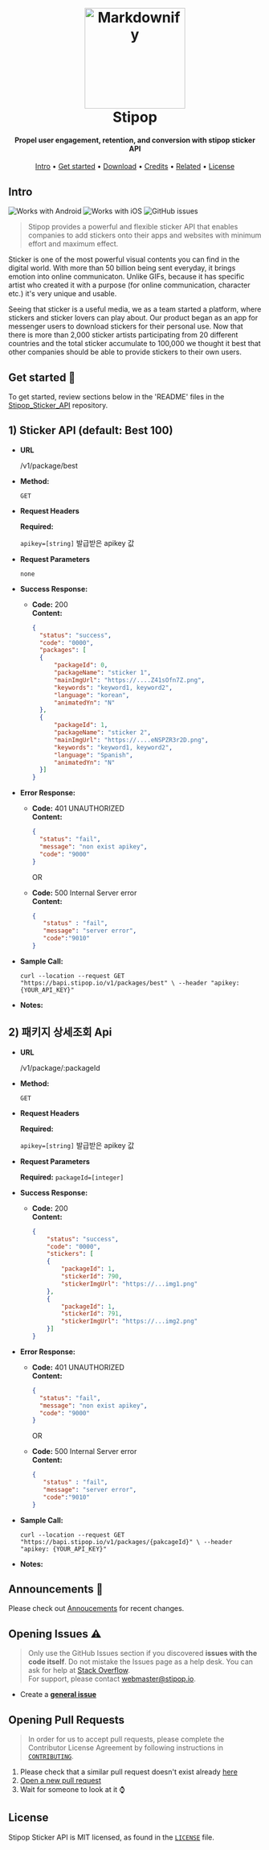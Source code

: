 <h1 align="center">
  <br>
  <img src="https://cdn3.imggmi.com/uploads/2019/9/25/342c9fcf023615025e4f760006661a63-full.png" alt="Markdownify" width="200"></a>
  <br>
  Stipop
  <br>
</h1>


<h4 align="center">Propel user engagement, retention, and conversion with stipop sticker API</h4>

<p align="center">
  <a href="#Intro">Intro</a> •
  <a href="#Get-Started">Get started</a> •
  <a href="#download">Download</a> •
  <a href="#credits">Credits</a> •
  <a href="#related">Related</a> •
  <a href="#license">License</a>
</p>





## Intro

![Works with Android](https://img.shields.io/badge/Works_with-Android-green?style=flat-square)
![Works with iOS](https://img.shields.io/badge/Works_with-iOS-blue?style=flat-square)
![GitHub issues](https://img.shields.io/github/issues/stipop-development/Stipop_Sticker_API?style=flat-square)

> Stipop provides a powerful and flexible sticker API that enables companies to add stickers onto their apps and websites with minimum effort and maximum effect.

Sticker is one of the most powerful visual contents you can find in the digital world. With more than 50 billion being sent everyday, it brings emotion into online communicaton. Unlike GIFs, because it has specific artist who created it with a purpose (for online communication, character etc.) it's very unique and usable. 

Seeing that sticker is a useful media, we as a team started a platform, where stickers and sticker lovers can play about. Our product began as an app for messenger users to download stickers for their personal use. Now that there is more than 2,000 sticker artists participating from 20 different countries and the total sticker accumulate to 100,000 we thought it best that other companies should be able to provide stickers to their own users.


## Get started :rocket:

To get started, review sections below in the 'README' files in the [Stipop_Sticker_API](https://github.com/stipop-development/Stipop_Sticker_API) repository.



## 1) Sticker API (default: Best 100)

* **URL**

  /v1/package/best

* **Method:**

  `GET`
  
*  **Request Headers**

   **Required:**
 
   `apikey=[string]` 발급받은 apikey 값


* **Request Parameters**

  `none`

* **Success Response:**

  * **Code:** 200 <br />
    **Content:** <br />
    ```json
    {
      "status": "success",
      "code": "0000",
      "packages": [
      {
          "packageId": 0,
          "packageName": "sticker 1",
          "mainImgUrl": "https://....Z41sOfn7Z.png",
          "keywords": "keyword1, keyword2",
          "language": "korean",
          "animatedYn": "N"
      },
      {
          "packageId": 1,
          "packageName": "sticker 2",
          "mainImgUrl": "https://....eNSPZR3r2D.png",
          "keywords": "keyword1, keyword2",
          "language": "Spanish",
          "animatedYn": "N"
      }]
    }
    ```
 
* **Error Response:**

  * **Code:** 401 UNAUTHORIZED <br />
    **Content:** 
    ```json
    {
      "status": "fail",
      "message": "non exist apikey",
      "code": "9000"
    }
    ```
    OR

  * **Code:** 500 Internal Server error <br />
    **Content:** 
    ```json
    {
       "status" : "fail", 
       "message": "server error", 
       "code":"9010"
    }
    ```

* **Sample Call:**

  `curl --location --request GET "https://bapi.stipop.io/v1/packages/best" \ --header "apikey: {YOUR_API_KEY}"`

* **Notes:**

## 2) 패키지 상세조회 Api

* **URL**

  /v1/package/:packageId

* **Method:**

  `GET`
  
*  **Request Headers**

   **Required:**
 
   `apikey=[string]` 발급받은 apikey 값


* **Request Parameters**

  **Required:**
  `packageId=[integer]`

* **Success Response:**

  * **Code:** 200 <br />
    **Content:** <br />
    ```json
    {
        "status": "success",
        "code": "0000",
        "stickers": [
        {
            "packageId": 1,
            "stickerId": 790,
            "stickerImgUrl": "https://...img1.png"
        },
        {
            "packageId": 1,
            "stickerId": 791,
            "stickerImgUrl": "https://...img2.png"
        }]
    }
    ```
 
* **Error Response:**

  * **Code:** 401 UNAUTHORIZED <br />
    **Content:** 
    ```json
    {
      "status": "fail",
      "message": "non exist apikey",
      "code": "9000"
    }
    ```
    OR

  * **Code:** 500 Internal Server error <br />
    **Content:** 
    ```json
    {
       "status" : "fail", 
       "message": "server error", 
       "code":"9010"
    }
    ```

* **Sample Call:**

  ```curl
  curl --location --request GET "https://bapi.stipop.io/v1/packages/{pakcageId}" \ --header "apikey: {YOUR_API_KEY}"
  ```

* **Notes:**

## Announcements :loudspeaker:
Please check out [Annoucements](https://github.com/stipop-development/Stipop_Sticker_API/wiki/Announcements) for recent changes.

## Opening Issues :warning:

> Only use the GitHub Issues section if you discovered **issues with the code itself**. Do not mistake the Issues page as a help desk. You can ask for help at [Stack Overflow](https://stackoverflow.com/).  
> For support, please contact <webmaster@stipop.io>.

- Create a [**general issue**](https://github.com/stipop-development/Stipop_Sticker_API/issues/new?template=general.md)

## Opening Pull Requests

> In order for us to accept pull requests, please complete the Contributor License Agreement by following instructions in [`CONTRIBUTING`](https://github.com/stipop-development/Stipop_Sticker_API/blob/master/CONTRIBUTING.md).

1. Please check that a similar pull request doesn't exist already [here](https://github.com/stipop-development/Stipop_Sticker_API/pulls)
2. [Open a new pull request](https://github.com/stipop-development/Stipop_Sticker_API/compare)
3. Wait for someone to look at it :watch:

## License

Stipop Sticker API is MIT licensed, as found in the [`LICENSE`](https://github.com/stipop-development/Stipop_Sticker_API/blob/master/LICENSE) file.
